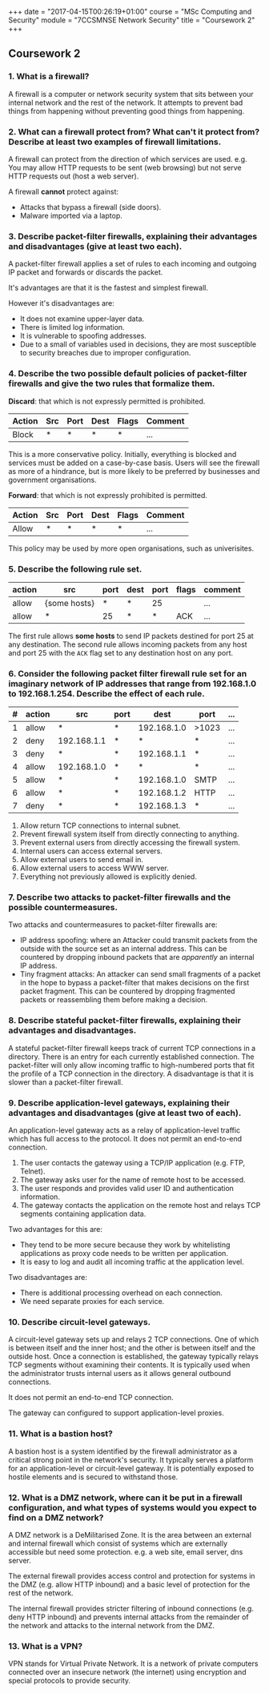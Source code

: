 +++
date = "2017-04-15T00:26:19+01:00"
course = "MSc Computing and Security"
module = "7CCSMNSE Network Security"
title = "Coursework 2"
+++

## Coursework 2

### 1. What is a firewall?

A firewall is a computer or network security system that sits between your internal network and the rest of the network. It attempts to prevent bad things from happening without preventing good things from happening.

### 2. What can a firewall protect from? What can't it protect from? Describe at least two examples of firewall limitations.

A firewall can protect from the direction of which services are used. e.g. You may allow HTTP requests to be sent (web browsing) but not serve HTTP requests out (host a web server).

A firewall **cannot** protect against:
 * Attacks that bypass a firewall (side doors).
 * Malware imported via a laptop.

### 3. Describe packet-filter firewalls, explaining their advantages and disadvantages (give at least two each).

A packet-filter firewall applies a set of rules to each incoming and outgoing IP packet and forwards or discards the packet.

It's advantages are that it is the fastest and simplest firewall.

However it's disadvantages are:
* It does not examine upper-layer data.
* There is limited log information.
* It is vulnerable to spoofing addresses.
* Due to a small of variables used in decisions, they are most susceptible to security breaches due to improper configuration.


### 4. Describe the two possible default policies of packet-filter firewalls and give the two rules that formalize them.

**Discard**:  that which is not expressly permitted is prohibited.

| Action | Src | Port | Dest | Flags | Comment |
| ------ | --- | ---- | ---- | ----- | ------- |
| Block  | *   | *    | *    | *     | ...     |

This is a more conservative policy. Initially, everything is blocked and services must be added on a case-by-case basis. Users will see the firewall as more of a hindrance, but is more likely to be preferred by businesses and government organisations.

**Forward**: that which is not expressly prohibited is permitted.

| Action | Src | Port | Dest | Flags | Comment |
| ------ | --- | ---- | ---- | ----- | ------- |
| Allow  | *   | *    | *    | *     | ...     |

This policy may be used by more open organisations, such as univerisites.

### 5. Describe the following rule set.

| action | src          | port | dest | port | flags | comment |
| ------ | ------------ | ---- | ---- | ---- | ----- | ------- |
| allow  | {some hosts} | *    | *    | 25   |       | ...     |
| allow  | *            | 25   | *    | *    | ACK   | ...     |

The first rule allows **some hosts** to send IP packets destined for port 25 at any destination. The second rule allows incoming packets from any host and port 25 with the `ACK` flag set to any destination host on any port.


### 6. Consider the following packet filter firewall rule set for an imaginary network of IP addresses that range from 192.168.1.0 to 192.168.1.254. Describe the effect of each rule.

| #   | action | src         | port | dest        | port  | ... |
| --- | ------ | ----------- | ---- | ----------- | ----- | --- |
| 1   | allow  | *           | *    | 192.168.1.0 | >1023 | ... |
| 2   | deny   | 192.168.1.1 | *    | *           | *     | ... |
| 3   | deny   | *           | *    | 192.168.1.1 | *     | ... |
| 4   | allow  | 192.168.1.0 | *    | *           | *     | ... |
| 5   | allow  | *           | *    | 192.168.1.0 | SMTP  | ... |
| 6   | allow  | *           | *    | 192.168.1.2 | HTTP  | ... |
| 7   | deny   | *           | *    | 192.168.1.3 | *     | ... |

1. Allow return TCP connections to internal subnet.
2. Prevent firewall system itself from directly connecting to anything.
3. Prevent external users from directly accessing the firewall system.
4. Internal users can access external servers.
5. Allow external users to send email in.
6. Allow external users to access WWW server.
7. Everything not previously allowed is explicitly denied.

### 7. Describe two attacks to packet-filter firewalls and the possible countermeasures.

Two attacks and countermeasures to packet-filter firewalls are:
* IP address spoofing: where an Attacker could transmit packets from the outside with the source set as an internal address. This can be countered by dropping inbound packets that are *apparently* an internal IP address.
* Tiny fragment attacks: An attacker can send small fragments of a packet in the hope to bypass a packet-filter that makes decisions on the first packet fragment. This can be countered by dropping fragmented packets or reassembling them before making a decision.


### 8. Describe stateful packet-filter firewalls, explaining their advantages and disadvantages.

A stateful packet-filter firewall keeps track of current TCP connections in a directory. There is an entry for each currently established connection. The packet-filter will only allow incoming traffic to high-numbered ports that fit the profile of a TCP connection in the directory. A disadvantage is that it is slower than a packet-filter firewall.


### 9. Describe application-level gateways, explaining their advantages and disadvantages (give at least two of each).

An application-level gateway acts as a relay of application-level traffic which has full access to the protocol. It does not permit an end-to-end connection.

1. The user contacts the gateway using a TCP/IP application (e.g. FTP, Telnet).
2. The gateway asks user for the name of remote host to be accessed.
3. The user responds and provides valid user ID and authentication information.
4. The gateway contacts the application on the remote host and relays TCP segments containing application data.

Two advantages for this are:
 * They tend to be more secure because they work by whitelisting applications as proxy code needs to be written per application.
 * It is easy to log and audit all incoming traffic at the application level.

Two disadvantages are:
 * There is additional processing overhead on each connection.
 * We need separate proxies for each service.

### 10. Describe circuit-level gateways.

A circuit-level gateway sets up and relays 2 TCP connections. One of which is between itself and the inner host; and the other is between itself and the outside host. Once a connection is established, the gateway typically relays TCP segments without examining their contents. It is typically used when the administrator trusts internal users as it allows general outbound connections.

It does not permit an end-to-end TCP connection.

The gateway can configured to support application-level proxies.


### 11. What is a bastion host?

A bastion host is a system identified by the firewall administrator as a critical strong point in the network's security. It typically serves a platform for an application-level or circuit-level gateway. It is potentially exposed to hostile elements and is secured to withstand those.


### 12. What is a DMZ network, where can it be put in a firewall configuration, and what types of systems would you expect to find on a DMZ network?

A DMZ network is a DeMilitarised Zone. It is the area between an external and internal firewall which consist of systems which are externally accessible but need some protection. e.g. a web site, email server, dns server.

The external firewall provides access control and protection for systems in the DMZ (e.g. allow HTTP inbound) and a basic level of protection for the rest of the network.

The internal firewall provides stricter filtering of inbound connections (e.g. deny HTTP inbound) and prevents internal attacks from the remainder of the network and attacks to the internal network from the DMZ.

### 13. What is a VPN?

VPN stands for Virtual Private Network. It is a network of private computers connected over an insecure network (the internet) using encryption and special protocols to provide security.
